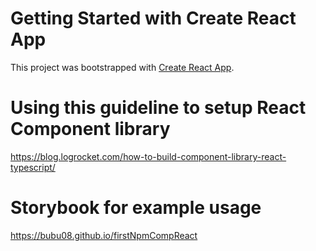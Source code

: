 # Getting Started with Create React App

This project was bootstrapped with [Create React App](https://github.com/facebook/create-react-app).

# Using this guideline to setup React Component library
https://blog.logrocket.com/how-to-build-component-library-react-typescript/

# Storybook for example usage
https://bubu08.github.io/firstNpmCompReact



